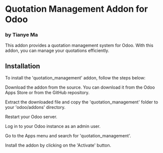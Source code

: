 # Quotation Management Addon for Odoo
### by Tianye Ma
This addon provides a quotation management system for Odoo. With this addon, you can manage your quotations efficiently.

## Installation
To install the 'quotation_management' addon, follow the steps below:

Download the addon from the source. You can download it from the Odoo Apps Store or from the GitHub repository.

Extract the downloaded file and copy the 'quotation_management' folder to your 'odoo/addons' directory.

Restart your Odoo server.

Log in to your Odoo instance as an admin user.

Go to the Apps menu and search for 'quotation_management'.

Install the addon by clicking on the 'Activate' button.
